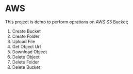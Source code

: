 # AWS
This project is demo to perform oprations on AWS S3 Bucket;
1) Create Bucket
2) Create Folder
3) Upload File
4) Get Object Url
5) Download Object
6) Delete Object
7) Delete Folder
8) Delete Bucket
